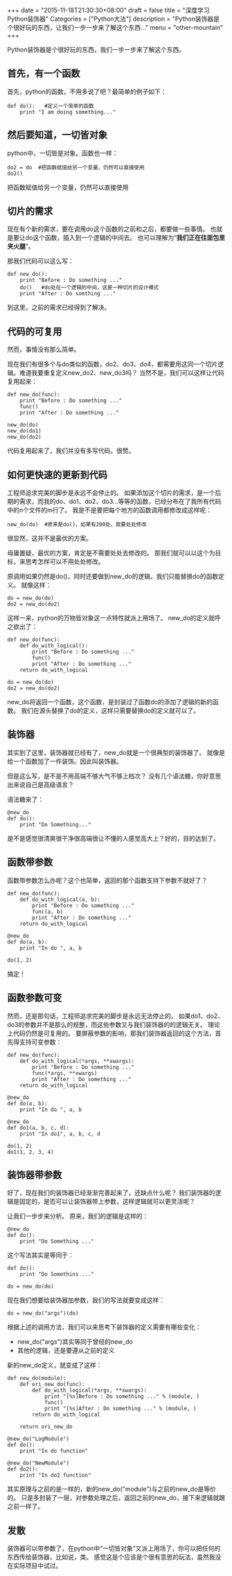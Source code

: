 +++
date = "2015-11-18T21:30:30+08:00"
draft = false
title = "深度学习Python装饰器"
Categories = ["Python大法"]
description = "Python装饰器是个很好玩的东西，让我们一步一步来了解这个东西..."
menu = "other-mountain"
+++

Python装饰器是个很好玩的东西，我们一步一步来了解这个东西。

## 首先，有一个函数
首先，python的函数，不用多说了吧？最简单的例子如下：

    def do():   #定义一个简单的函数
        print "I am doing something..."

## 然后要知道，一切皆对象
python中，一切皆是对象。函数也一样：

    do2 = do  #把函数赋值给另一个变量，仍然可以直接使用
    do2()
    
把函数赋值给另一个变量，仍然可以直接使用

## 切片的需求
现在有个新的需求，要在调用do这个函数的之前和之后，都要做一些事情。
也就是要让do这个函数，插入到一个逻辑的中间去。
也可以理解为“__我们正在往面包里夹火腿__”。

那我们代码可以这么写：

    def new_do():
        print "Before : Do something ..."
        do()   #do处在一个逻辑的中间，这是一种切片的设计模式
        print "After : Do somthing ..."

到这里，之前的需求已经得到了解决。

## 代码的可复用

然而，事情没有那么简单。

现在我们有很多个与do类似的函数，do2、do3、do4，都需要用这同一个切片逻辑。难道我要重复定义new_do2、new_do3吗？
当然不是，我们可以这样让代码复用起来：

    def new_do(func):
		print "Before : Do something ..."
		func()
		print "After : Do something ..."
	
	new_do(do)
	new_do(do1)
	new_do(do2)

代码复用起来了，我们并没有多写代码，很赞。

## 如何更快速的更新到代码

工程师追求完美的脚步是永远不会停止的。
如果添加这个切片的需求，是一个后期的需求，而我的do、do1、do2、do3...等等的函数，已经分布在了我所有代码中的n个文件的m行了。
我是不是要把每个地方的函数调用都修改成这样呢：

    new_do(do)  #原来是do()，如果有200处，我要处处修改

很显然，这并不是最优的方案。

毋庸置疑，最优的方案，肯定是不需要处处去修改的。
那我们就可以以这个为目标，来思考怎样可以不用处处修改。

原调用如果仍然是do()，同时还要做到new_do的逻辑，我们只能替换do的函数定义。
就像这样：
    
    do = new_do(do)
    do2 = new_do(do2)

这样一来，python的万物皆对象这一点特性就派上用场了。
new_do的定义就呼之欲出了：

    def new_do(func):
        def do_with_logical():
            print "Before : Do something ..."
            func()
		    print "After : Do something ..."
		return do_with_logical

    do = new_do(do)
    do2 = new_do(do2)

new_do将返回一个函数，这个函数，是封装过了函数do的添加了逻辑的新的函数。
我们在源头替换了do的定义，这样只需要替换do的定义就可以了。

## 装饰器

其实到了这里，装饰器就已经有了，new_do就是一个很典型的装饰器了。
就像是给一个函数加了一件装饰。因此叫装饰器。

但是这么写，是不是不用高端不够大气不够上档次？
没有几个语法糖，你好意思出来说自己是高级语言？

语法糖来了：

    @new_do
    def do():
        print "Do Something..."

是不是感觉很清爽很干净很高端很让不懂的人感觉高大上？好的，目的达到了。

## 函数带参数

函数带参数怎么办呢？这个也简单，返回的那个函数支持下参数不就好了？

    def new_do(func):
        def do_with_logical(a, b):
            print "Before : Do something ..."
            func(a, b)
		    print "After : Do something ..."
		return do_with_logical

    @new_do
    def do(a, b):
	    print "In do ", a, b
    
    do(1, 2)

搞定！

## 函数参数可变

然而，还是那句话，工程师追求完美的脚步是永远无法停止的。
如果do1、do2、do3的参数并不是那么的规整，而这些参数又与我们装饰器的的逻辑无关。
理论上代码仍然是可复用的。
要屏蔽参数的影响，那我们装饰器返回的这个方法，首先得支持可变参数：

    def new_do(func):
        def do_with_logical(*args, **xwargs):
            print "Before : Do something ..."
            func(*args, **xwargs)
		    print "After : Do something ..."
		return do_with_logical

	@new_do
    def do(a, b):
	    print "In do ", a, b

	@new_do
	def do1(a, b, c, d):
	    print "In do1", a, b, c, d
    
    do(1, 2)
    do1(1, 2, 3, 4) 

## 装饰器带参数

好了，现在我们的装饰器已经渐渐完善起来了，还缺点什么呢？
我们装饰器的逻辑是固定的，是否可以让装饰器带上参数，这样逻辑就可以更灵活呢？

让我们一步步来分析。
原来，我们的逻辑是这样的：

    @new_do
    def do():
	    print "Do Something ..."

这个写法其实是等同于：
    
    def do():
        print "Do Somethins ..."

    do = new_do(do)

现在我们想要给装饰器加参数，我们的写法就要变成这样：

    do = new_do("args")(do)
   
根据上述的调用方法，我们可以来思考下装饰器的定义需要有哪些变化：

 - new_do("args")其实等同于曾经的new_do
 - 其他的逻辑，还是要遵从之前的定义

新的new_do定义，就变成了这样：

    def new_do(module):
        def ori_new_do(func):
	        def do_with_logical(*args, **xwargs):
	            print "[%s]Before : Do something ..." % (module, )
	            func()
			    print "[%s]After : Do something ..." % (module, )
			return do_with_logical
		
		return ori_new_do

	@new_do("LogModule")
	def do():
		print "In do function"

	@new_do("NewModule")
	def do2():
		print "In do2 function"

其实原理与之前的是一样的，新的new_do("module")与之前的new_do是等价的。
只是多封装了一层，对参数处理之后，返回之前的new_do，接下来逻辑就跟之前一样了。

## 发散

装饰器可以带参数了，在python中“一切皆对象”又派上用场了，你可以把任何的东西传给装饰器，比如说，类。
感觉这是个应该是个很有意思的玩法，虽然我没在实际项目中试过。
